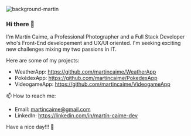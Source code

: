 ![background-martin](https://user-images.githubusercontent.com/77156341/128243538-09bca13b-22e2-44df-b5ce-317b5b64f5e9.png)
### Hi there 👋

I'm Martín Caime, a Professional Photographer and a Full Stack Developer who's Front-End developement and UX/UI oriented. I'm seeking exciting new challenges mixing my two passions in IT.

Here are some of my projects:

- WeatherApp: https://github.com/martincaime/WeatherApp
- PokédexApp: https://github.com/martincaime/PokedexApp
- VideogameApp: https://github.com/martincaime/VideogameApp

📫 How to reach me:

- Email: martincaime@gmail.com
- LinkedIn: https://linkedin.com/in/martín-caime-dev
                    
Have a nice day!!! 👋
